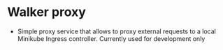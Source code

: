 # Walker proxy
- Simple proxy service that allows to proxy external requests to a local Minikube Ingress controller. Currently used for development only